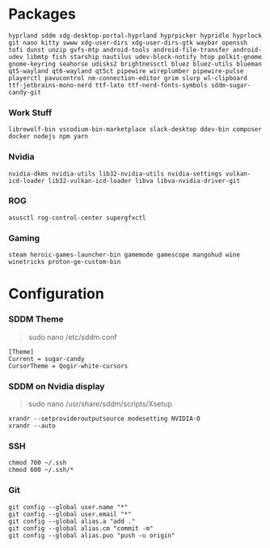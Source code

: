 # Packages

```
hyprland sddm xdg-desktop-portal-hyprland hyprpicker hypridle hyprlock git nano kitty swww xdg-user-dirs xdg-user-dirs-gtk waybar openssh tofi dunst unzip gvfs-mtp android-tools android-file-transfer android-udev libmtp fish starship nautilus udev-block-notify htop polkit-gnome gnome-keyring seahorse udisks2 brightnessctl bluez bluez-utils blueman qt5-wayland qt6-wayland qt5ct pipewire wireplumber pipewire-pulse playerctl pavucontrol nm-connection-editor grim slurp wl-clipboard ttf-jetbrains-mono-nerd ttf-lato ttf-nerd-fonts-symbols sddm-sugar-candy-git
```

### Work Stuff

```
librewolf-bin vscodium-bin-marketplace slack-desktop ddev-bin composer docker nodejs npm yarn
```

### Nvidia

```
nvidia-dkms nvidia-utils lib32-nvidia-utils nvidia-settings vulkan-icd-loader lib32-vulkan-icd-loader libva libva-nvidia-driver-git
```

### ROG

```
asusctl rog-control-center supergfxctl
```

### Gaming

```
steam heroic-games-launcher-bin gamemode gamescope mangohud wine winetricks proton-ge-custom-bin
```

# Configuration

### SDDM Theme

> sudo nano /etc/sddm.conf </br>

```
[Theme]
Current = sugar-candy
CursorTheme = Qogir-white-cursors
```

### SDDM on Nvidia display

> sudo nano /usr/share/sddm/scripts/Xsetup </br>

```
xrandr --setprovideroutputsource modesetting NVIDIA-0
xrandr --auto
```

### SSH

```
chmod 700 ~/.ssh
chmod 600 ~/.ssh/*
```

### Git

```
git config --global user.name "*"
git config --global user.email "*"
git config --global alias.a "add ."
git config --global alias.cm "commit -m"
git config --global alias.puo "push -u origin"
```
